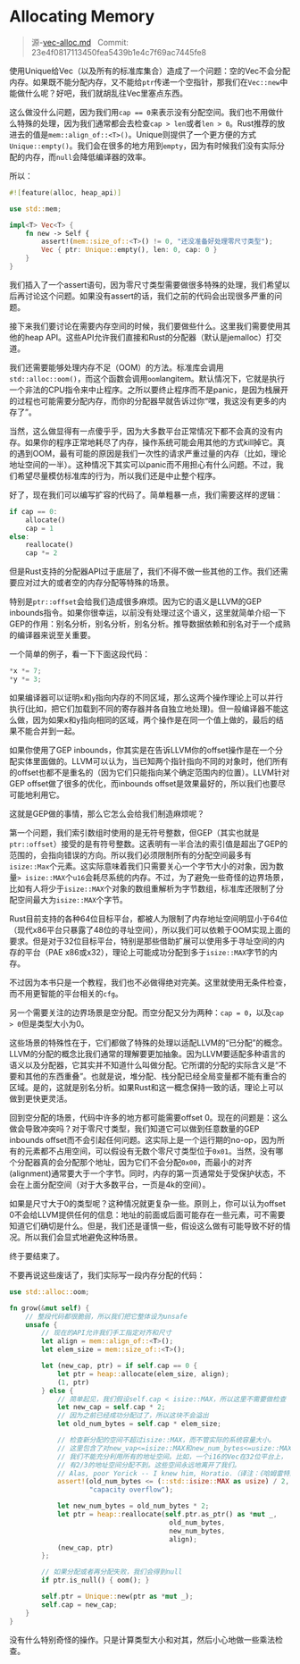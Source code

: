 # Allocating Memory

> 源-[vec-alloc.md](https://github.com/rust-lang-nursery/nomicon/blob/master/src/vec-alloc.md) &nbsp; Commit: 23e4f0817113450fea5439b1e4c7f69ac7445fe8

使用Unique给Vec（以及所有的标准库集合）造成了一个问题：空的Vec不会分配内存。如果既不能分配内存，又不能给`ptr`传递一个空指针，那我们在`Vec::new`中能做什么呢？好吧，我们就胡乱往Vec里塞点东西。

这么做没什么问题，因为我们用`cap == 0`来表示没有分配空间。我们也不用做什么特殊的处理，因为我们通常都会去检查`cap > len`或者`len > 0`。Rust推荐的放进去的值是`mem::align_of::<T>()`。Unique则提供了一个更方便的方式`Unique::empty()`。我们会在很多的地方用到`empty`，因为有时候我们没有实际分配的内存，而`null`会降低编译器的效率。

所以：

``` Rust
#![feature(alloc, heap_api)]

use std::mem;

impl<T> Vec<T> {
    fn new -> Self {
        assert!(mem::size_of::<T>() != 0, "还没准备好处理零尺寸类型");
        Vec { ptr: Unique::empty(), len: 0, cap: 0 }
    }
}
```

我们插入了一个assert语句，因为零尺寸类型需要做很多特殊的处理，我们希望以后再讨论这个问题。如果没有assert的话，我们之前的代码会出现很多严重的问题。

接下来我们要讨论在需要内存空间的时候，我们要做些什么。这里我们需要使用其他的heap API。这些API允许我们直接和Rust的分配器（默认是jemalloc）打交道。

我们还需要能够处理内存不足（OOM）的方法。标准库会调用`std::alloc::oom()`，而这个函数会调用`oom`langitem。默认情况下，它就是执行一个非法的CPU指令来中止程序。之所以要终止程序而不是panic，是因为栈展开的过程也可能需要分配内存，而你的分配器早就告诉过你“嘿，我这没有更多的内存了”。

当然，这么做显得有一点傻乎乎，因为大多数平台正常情况下都不会真的没有内存。如果你的程序正常地耗尽了内存，操作系统可能会用其他的方式kill掉它。真的遇到OOM，最有可能的原因是我们一次性的请求严重过量的内存（比如，理论地址空间的一半）。这种情况下其实可以panic而不用担心有什么问题。不过，我们希望尽量模仿标准库的行为，所以我们还是中止整个程序。

好了，现在我们可以编写扩容的代码了。简单粗暴一点，我们需要这样的逻辑：

``` Rust
if cap == 0:
    allocate()
    cap = 1
else:
    reallocate()
    cap *= 2
```

但是Rust支持的分配器API过于底层了，我们不得不做一些其他的工作。我们还需要应对过大的或者空的内存分配等特殊的场景。

特别是`ptr::offset`会给我们造成很多麻烦。因为它的语义是LLVM的GEP inbounds指令。如果你很幸运，以前没有处理过这个语义，这里就简单介绍一下GEP的作用：别名分析，别名分析，别名分析。推导数据依赖和别名对于一个成熟的编译器来说至关重要。

一个简单的例子，看一下下面这段代码：

``` Rust
*x *= 7;
*y *= 3;
```

如果编译器可以证明`x`和`y`指向内存的不同区域，那么这两个操作理论上可以并行执行(比如，把它们加载到不同的寄存器并各自独立地处理)。但一般编译器不能这么做，因为如果x和y指向相同的区域，两个操作是在同一个值上做的，最后的结果不能合并到一起。

如果你使用了GEP inbounds，你其实是在告诉LLVM你的offset操作是在一个分配实体里面做的。LLVM可以认为，当已知两个指针指向不同的对象时，他们所有的offset也都不是重名的（因为它们只能指向某个确定范围内的位置）。LLVM针对GEP offset做了很多的优化，而inbounds offset是效果最好的，所以我们也要尽可能地利用它。

这就是GEP做的事情，那么它怎么会给我们制造麻烦呢？

第一个问题，我们索引数组时使用的是无符号整数，但GEP（其实也就是`ptr::offset`）接受的是有符号整数。这表明有一半合法的索引值是超出了GEP的范围的，会指向错误的方向。所以我们必须限制所有的分配空间最多有`isize::Max`个元素。这实际意味着我们只需要关心一个字节大小的对象，因为数量`> isize::MAX`个`u16`会耗尽系统的内存。不过，为了避免一些奇怪的边界场景，比如有人将少于`isize::MAX`个对象的数组重解析为字节数组，标准库还限制了分配空间最大为`isize::MAX`个字节。

Rust目前支持的各种64位目标平台，都被人为限制了内存地址空间明显小于64位（现代x86平台只暴露了48位的寻址空间），所以我们可以依赖于OOM实现上面的要求。但是对于32位目标平台，特别是那些借助扩展可以使用多于寻址空间的内存的平台（PAE x86或x32），理论上可能成功分配到多于`isize::MAX`字节的内存。

不过因为本书只是一个教程，我们也不必做得绝对完美。这里就使用无条件检查，而不用更智能的平台相关的`cfg`。

另一个需要关注的边界场景是空分配。而空分配又分为两种：`cap = 0`，以及`cap > 0`但是类型大小为0。

这些场景的特殊性在于，它们都做了特殊的处理以适配LLVM的“已分配”的概念。LLVM的分配的概念比我们通常的理解要更加抽象。因为LLVM要适配多种语言的语义以及分配器，它其实并不知道什么叫做分配。它所谓的分配的实际含义是“不要和其他的东西重叠”。也就是说，堆分配、栈分配已经全局变量都不能有重合的区域。是的，这就是别名分析。如果Rust和这一概念保持一致的话，理论上可以做到更快更灵活。

回到空分配的场景，代码中许多的地方都可能需要offset 0。现在的问题是：这么做会导致冲突吗？对于零尺寸类型，我们知道它可以做到任意数量的GEP inbounds offset而不会引起任何问题。这实际上是一个运行期的no-op，因为所有的元素都不占用空间，可以假设有无数个零尺寸类型位于`0x01`。当然，没有哪个分配器真的会分配那个地址，因为它们不会分配`0x00`，而最小的对齐(alignment)通常要大于一个字节。同时，内存的第一页通常处于受保护状态，不会在上面分配空间（对于大多数平台，一页是4k的空间）。

如果是尺寸大于0的类型呢？这种情况就更复杂一些。原则上，你可以认为offset 0不会给LLVM提供任何的信息：地址的前面或后面可能存在一些元素，可不需要知道它们确切是什么。但是，我们还是谨慎一些，假设这么做有可能导致不好的情况。所以我们会显式地避免这种场景。

终于要结束了。

不要再说这些废话了，我们实际写一段内存分配的代码：

``` Rust
use std::alloc::oom;

fn grow(&mut self) {
    // 整段代码都很脆弱，所以我们把它整体设为unsafe
    unsafe {
        // 现在的API允许我们手工指定对齐和尺寸
        let align = mem::align_of::<T>();
        let elem_size = mem::size_of::<T>();

        let (new_cap, ptr) = if self.cap == 0 {
            let ptr = heap::allocate(elem_size, align);
            (1, ptr)
        } else {
            // 简单起见，我们假设self.cap < isize::MAX，所以这里不需要做检查
            let new_cap = self.cap * 2;
            // 因为之前已经成功分配过了，所以这块不会溢出
            let old_num_bytes = self.cap * elem_size;

            // 检查新分配的空间不超过isize::MAX，而不管实际的系统容量大小。
            // 这里包含了对new_vap<=isize::MAX和new_num_bytes<=usize::MAX的检查
            // 我们不能充分利用所有的地址空间。比如，一个i16的Vec在32位平台上，
            // 有2/3的地址空间分配不到。这些空间永远地离开了我们。
            // Alas, poor Yorick -- I knew him, Horatio.（译注：《哈姆雷特》中悼念逝去生命的经典台词）
            assert!(old_num_bytes <= (::std::isize::MAX as usize) / 2,
                    "capacity overflow");

            let new_num_bytes = old_num_bytes * 2;
            let ptr = heap::reallocate(self.ptr.as_ptr() as *mut _,
                                        old_num_bytes,
                                        new_num_bytes,
                                        align);
            (new_cap, ptr)
        };

        // 如果分配或者再分配失败，我们会得到null
        if ptr.is_null() { oom(); }

        self.ptr = Unique::new(ptr as *mut _);
        self.cap = new_cap;
    }
}
```

没有什么特别奇怪的操作。只是计算类型大小和对其，然后小心地做一些乘法检查。

